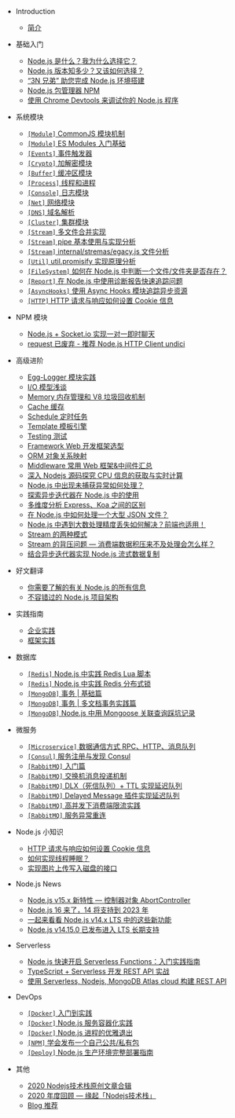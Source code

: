 - Introduction
    - [简介](README.md)

- 基础入门
    - [Node.js 是什么？我为什么选择它？](/nodejs/base/what-is-nodejs.md)
    - [Node.js 版本知多少？又该如何选择？](/nodejs/base/release.md)
    - [“3N 兄弟” 助您完成 Node.js 环境搭建](/nodejs/base/install.md)
    - [Node.js 包管理器 NPM](/nodejs/base/npm.md)
    - [使用 Chrome Devtools 来调试你的 Node.js 程序](/nodejs/base/debug-nodejs-with-chrome-devtools.md)

- 系统模块
    - [`[Module]` CommonJS 模块机制](/nodejs/module.md)
    - [`[Module]` ES Modules 入门基础](/nodejs/modules/esm.md)
    - [`[Events]` 事件触发器](/nodejs/events.md)
    - [`[Crypto]` 加解密模块](/nodejs/crypto.md)
    - [`[Buffer]` 缓冲区模块](/nodejs/buffer.md)
    - [`[Process]` 线程和进程](/nodejs/process-threads.md)
    - [`[Console]` 日志模块](/nodejs/console.md)
    - [`[Net]` 网络模块](/nodejs/net.md)
    - [`[DNS]` 域名解析](/nodejs/dns.md)
    - [`[Cluster]` 集群模块](/nodejs/cluster-base.md)
    - [`[Stream]` 多文件合并实现](/nodejs/modules/stream-mutil-file-merge.md)
    - [`[Stream]` pipe 基本使用与实现分析](/nodejs/modules/stream-pipe.md)
    - [`[Stream]` internal/stremas/egacy.js 文件分析](/nodejs/modules/stream-lib-internal-stremas-legacy.md)
    - [`[Util]` util.promisify 实现原理分析](/nodejs/modules/util-promisify.md)
    - [`[FileSystem]` 如何在 Node.js 中判断一个文件/文件夹是否存在？](/nodejs/modules/fs-file-exists-check.md)
    - [`[Report]` 在 Node.js 中使用诊断报告快速追踪问题](/nodejs/modules/report.md)
    - [`[AsyncHooks]` 使用 Async Hooks 模块追踪异步资源](/nodejs/modules/async-hooks.md)
    - [`[HTTP]` HTTP 请求与响应如何设置 Cookie 信息](/nodejs/modules/http-set-cookies.md)

- NPM 模块
    - [Node.js + Socket.io 实现一对一即时聊天](/nodejs/npm/private-chat-socketio.md)
    - [request 已废弃 - 推荐 Node.js HTTP Client undici](/nodejs/npm/undici.md)

- 高级进阶
    - [Egg-Logger 模块实践](/nodejs/logger.md)
    - [I/O 模型浅谈](/nodejs/IO.md)
    - [Memory 内存管理和 V8 垃圾回收机制](/nodejs/memory.md)
    - [Cache 缓存](/nodejs/cache.md#缓存)
    - [Schedule 定时任务](/nodejs/schedule.md#定时任务)
    - [Template 模板引擎](/nodejs/template.md#模板引擎)
    - [Testing 测试](/nodejs/test.md)
    - [Framework Web 开发框架选型](/nodejs/framework.md#框架)
    - [ORM 对象关系映射](/nodejs/orm.md#ORM)
    - [Middleware 常用 Web 框架&中间件汇总](/nodejs/middleware.md)
    - [深入 Nodejs 源码探究 CPU 信息的获取与实时计算](nodejs/modules/os-cpu-usage.md)
    - [Node.js 中出现未捕获异常如何处理？](/nodejs/advanced/uncaugh-exception.md)
    - [探索异步迭代器在 Node.js 中的使用](/nodejs/advanced/asynciterator-in-nodejs.md)
    - [多维度分析 Express、Koa 之间的区别](/nodejs/base/express-vs-koa.md)
    - [在 Node.js 中如何处理一个大型 JSON 文件？](/nodejs/advanced/json-stream.md)
    - [Node.js 中遇到大数处理精度丢失如何解决？前端也适用！](/nodejs/advanced/floating-point-number-float-bigint-question.md)
    - [Stream 的两种模式](/nodejs/advanced/stream-object-mode-and-flow-mode.md)
    - [Stream 的背压问题 — 消费端数据积压来不及处理会怎么样？](/nodejs/advanced/stream-back-pressure.md)
    - [结合异步迭代器实现 Node.js 流式数据复制](/nodejs/advanced/stream-copy.md)

- 好文翻译
    - [你需要了解的有关 Node.js 的所有信息](/nodejs/translate/everything-you-need-to-know-about-node-js-lnc.md)
    - [不容错过的 Node.js 项目架构](/nodejs/translate/bulletproof-node.js-project-architecture.md)

- 实践指南
    - [企业实践](/nodejs/practice/enterprise.md)
    - [框架实践](/nodejs/practice/frame.md)

- 数据库
    - [`[Redis]` Node.js 中实践 Redis Lua 脚本](/database/redis-lua.md)
    - [`[Redis]` Node.js 中实践 Redis 分布式锁](/database/redis-lock.md)
    - [`[MongoDB]` 事务 | 基础篇](/database/mongodb-transactions.md)
    - [`[MongoDB]` 事务 | 多文档事务实践篇](/database/mongodb-transactions-pratice.md)
    - [`[MongoDB]` Node.js 中用 Mongoose 关联查询踩坑记录](/database/mongoose-populate.md)

- 微服务
    - [`[Microservice]` 数据通信方式 RPC、HTTP、消息队列](/microservice/data-communication.md)
    - [`[Consul]` 服务注册与发现 Consul](/microservice/consul.md)
    - [`[RabbitMQ]` 入门篇](/microservice/rabbitmq-base.md)
    - [`[RabbitMQ]` 交换机消息投递机制](/microservice/rabbitmq-exchange.md)
    - [`[RabbitMQ]` DLX（死信队列）+ TTL 实现延迟队列](/microservice/rabbitmq-schedule.md)
    - [`[RabbitMQ]` Delayed Message 插件实现延迟队列](/microservice/rabbitmq-delayed-message-exchange.md)
    - [`[RabbitMQ]` 高并发下消费端限流实践](/microservice/rabbitmq-prefetch.md)
    - [`[RabbitMQ]` 服务异常重连](/microservice/rabbitmq-reconnecting.md)

- Node.js 小知识
    - [HTTP 请求与响应如何设置 Cookie 信息]()
    - [如何实现线程睡眠？](/nodejs/tips/sleep.md)
    - [实现图片上传写入磁盘的接口](/nodejs/tips/upload-picture.md)

- Node.js News
    - [Node.js v15.x 新特性 — 控制器对象 AbortController]()
    - [Node.js 16 来了，14 将支持到 2023 年]()
    - [一起来看看 Node.js v14.x LTS 中的这些新功能](/nodejs/version/node-v14-feature.md)
    - [Node.js v14.15.0 已发布进入 LTS 长期支持](/nodejs/version/node-v14.15.0-lts-intro.md)

- Serverless
    - [Node.js 快速开启 Serverless Functions：入门实践指南](/serverless/serverless-functions-using-node-and-aws.md)
    - [TypeScript + Serverless 开发 REST API 实战](https://github.com/qufei1993/aws-node-rest-api-typescript/blob/master/intro-zh.md)
    - [使用 Serverless, Nodejs, MongoDB Atlas cloud 构建 REST API](/serverless/node-mongodb-altas-serverless-api.md)

- DevOps
    - [`[Docker]` 入门到实践](/devops/docker-base.md)
    - [`[Docker]` Node.js 服务容器化实践](/devops/docker-nodejs.md)
    - [`[Docker]` Node.js 进程的优雅退出](/devops/docker-build-nodejs-smooth-program.md)
    - [`[NPM]` 学会发布一个自己公共/私有包](/devops/npm-deploy.md)
    - [`[Deploy]` Node.js 生产环境完整部署指南](/devops/node-deploy.md)

* 其他

    - [2020 Nodejs技术栈原创文章合辑](/other/2020-noderoadmap-original-compilation.md)
    - [2020 年度回顾 — 缘起「Nodejs技术栈」](/other/may-2020-review.md)
    - [Blog 推荐](/other/blog.md)